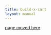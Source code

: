 ```yaml
---
title: build-x-cart
layout: manual
---
```


[page moved here](https://github.com/nortd/lasersaur/wiki/build-x-cart)
